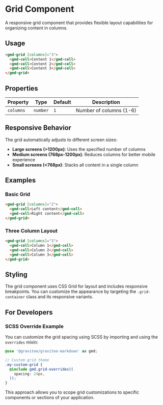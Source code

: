 # Grid Component

A responsive grid component that provides flexible layout capabilities for organizing content in columns.

## Usage

```html
<gmd-grid [columns]="3">
  <gmd-cell>Content 1</gmd-cell>
  <gmd-cell>Content 2</gmd-cell>
  <gmd-cell>Content 3</gmd-cell>
</gmd-grid>
```

## Properties

| Property | Type | Default | Description |
|----------|------|---------|-------------|
| `columns` | `number` | `1` | Number of columns (1-6) |

## Responsive Behavior

The grid automatically adjusts to different screen sizes:

- **Large screens (>1200px)**: Uses the specified number of columns
- **Medium screens (768px-1200px)**: Reduces columns for better mobile experience
- **Small screens (<768px)**: Stacks all content in a single column

## Examples

### Basic Grid
```html
<gmd-grid [columns]="2">
  <gmd-cell>Left content</gmd-cell>
  <gmd-cell>Right content</gmd-cell>
</gmd-grid>
```

### Three Column Layout
```html
<gmd-grid [columns]="3">
  <gmd-cell>Column 1</gmd-cell>
  <gmd-cell>Column 2</gmd-cell>
  <gmd-cell>Column 3</gmd-cell>
</gmd-grid>
```

## Styling

The grid component uses CSS Grid for layout and includes responsive breakpoints. You can customize the appearance by targeting the `.grid-container` class and its responsive variants.

## For Developers

### SCSS Override Example

You can customize the grid spacing using SCSS by importing and using the `overrides` mixin:

```scss
@use '@gravitee/gravitee-markdown' as gmd;

// Custom grid theme
.my-custom-grid {
  @include gmd.grid-overrides((
    spacing: 24px,
  ));
}
```

This approach allows you to scope grid customizations to specific components or sections of your application.
